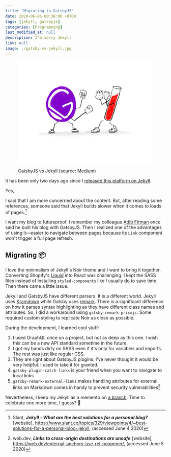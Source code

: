 ```yaml
---
title: "Migrating to GatsbyJS"
date: 2020-06-06 00:38:00 +0700
tags: [jekyll, gatsbyjs]
categories: [Programming]
last_modified_at: null
description: I'm sorry Jekyll
link: null
image: ./gatsby-vs-jekyll.jpg
---
```


<figure>

  ![GatsbyJS vs Jekyll](./gatsby-vs-jekyll.jpg)

  <figcaption>GatsbyJS vs Jekyll (source: <a href="https://medium.com/@ajkueterman/quick-thoughts-on-gatsby-js-vs-jekyll-c13c1337c24a" target="_blank" rel="noopener noreferrer">Medium</a>)</figcaption>
</figure>

It has been only two days ago since I [released this platform on Jekyll](/2020-06-03-first-post/).

Yes,

I said that I am more concerned about the content. But, after reading some references, someone said that Jekyll builds slower when it comes to loads of pages.[^1]

I want my blog to futureproof. I remember my colleague [Adib Firman](https://adibfirman.github.io/) once said he built his blog with GatsbyJS. Then I realized one of the advantages of using it—easier to navigate between pages because its `Link` component won't trigger a full page refresh.

## Migrating 📦

I love the minimalism of Jekyll's Noir theme and I want to bring it together. Converting Shopify's [Liquid](https://shopify.github.io/liquid/) into React was challenging. I kept the SASS files instead of installing `styled-components` like I usually do to save time. Then there came a little issue.

Jekyll and GatsbyJS have different parsers. It is a different world. Jekyll uses [Kramdown](https://kramdown.gettalong.org/) while Gatsby uses [remark](https://remark.js.org/). There is a significant difference on how it parses syntax highlighting as they have different class names and attributes. So, I did a workaround using `gatsby-remark-prismjs`. Some required custom styling to replicate Noir as close as possible.

During the development, I learned cool stuff:

1. I used GraphQL once on a project, but not as deep as this one. I wish this can be a new API standard sometime in the future.
2. I got my hands dirty on SASS even if it's only for variables and imports. The rest was just like regular CSS.
3. They are right about GatsbyJS plugins. I've never thought it would be very helpful. I used to take it for granted.
4. `gatsby-plugin-catch-links` is your friend when you want to navigate to local links
5. `gatsby-remark-external-links` makes handling attributes for external links on Markdown comes in handy to prevent security vulnerabilities[^2]

Nevertheless, I keep my Jekyll as a memento on [a branch](https://github.com/vyonizr/vyonizr.github.io/tree/deprecated-jekyll). Time to celebrate one more time, I guess? 🥳

[^1]: Slant, ***Jekyll - What are the best solutions for a personal blog?*** \[website\], https://www.slant.co/topics/329/viewpoints/4/~best-solutions-for-a-personal-blog~jekyll, (accessed June 4 2020)
[^2]: web.dev, ***Links to cross-origin destinations are unsafe*** \[website\], https://web.dev/external-anchors-use-rel-noopener/, (accessed June 5 2020)